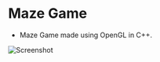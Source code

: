 # Maze Game

* Maze Game made using OpenGL in C++.

![Screenshot](https://user-images.githubusercontent.com/54791162/132384164-fee6b7f6-9da4-41ff-8ebb-5edd38f0b98c.png)
